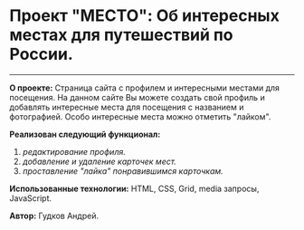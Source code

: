 # Проект "МЕСТО": Об интересных местах для путешествий по России.
-----------------------------------------------------------------

**О проекте:** Страница сайта с профилем и интересными местами для посещения.
На данном сайте Вы можете создать свой профиль и добавлять интересные места для посещения с названием и фотографией. Особо интересные места можно отметить "лайком".

**Реализован следующий функционал:**
1. *редактирование профиля.*
2. *добавление и удаление карточек мест.*
3. *проставление "лайка" понравившимся карточкам.*

**Использованные технологии:** HTML, CSS, Grid, media запросы, JavaScript.

**Автор:** Гудков Андрей.
